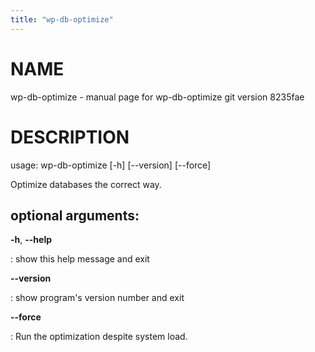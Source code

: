 ```yaml
---
title: "wp-db-optimize"
---
```



NAME
====

wp-db-optimize - manual page for wp-db-optimize git version 8235fae

DESCRIPTION
===========

usage: wp-db-optimize \[-h\] \[\--version\] \[\--force\]

Optimize databases the correct way.

optional arguments:
-------------------

**-h**, **\--help**

:   show this help message and exit

**\--version**

:   show program\'s version number and exit

**\--force**

:   Run the optimization despite system load.
